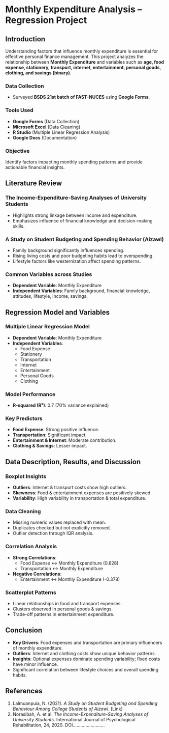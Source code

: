 # Monthly Expenditure Analysis – Regression Project

## Introduction
Understanding factors that influence monthly expenditure is essential for effective personal finance management. This project analyzes the relationship between **Monthly Expenditure** and variables such as **age, food expense, stationery, transport, internet, entertainment, personal goods, clothing, and savings (binary)**.

### Data Collection
- Surveyed **BSDS 21st batch of FAST-NUCES** using **Google Forms**.

### Tools Used
- **Google Forms** (Data Collection)
- **Microsoft Excel** (Data Cleaning)
- **R Studio** (Multiple Linear Regression Analysis)
- **Google Docs** (Documentation)

### Objective
Identify factors impacting monthly spending patterns and provide actionable financial insights.

## Literature Review
### The Income-Expenditure-Saving Analyses of University Students
- Highlights strong linkage between income and expenditure.
- Emphasizes influence of financial knowledge and decision-making skills.

### A Study on Student Budgeting and Spending Behavior (Aizawl)
- Family background significantly influences spending.
- Rising living costs and poor budgeting habits lead to overspending.
- Lifestyle factors like westernization affect spending patterns.

### Common Variables across Studies
- **Dependent Variable**: Monthly Expenditure
- **Independent Variables**: Family background, financial knowledge, attitudes, lifestyle, income, savings.

## Regression Model and Variables
### Multiple Linear Regression Model
- **Dependent Variable**: Monthly Expenditure
- **Independent Variables**:
  - Food Expense
  - Stationery
  - Transportation
  - Internet
  - Entertainment
  - Personal Goods
  - Clothing

### Model Performance
- **R-squared (R²)**: 0.7 (70% variance explained)

### Key Predictors
- **Food Expense**: Strong positive influence.
- **Transportation**: Significant impact.
- **Entertainment & Internet**: Moderate contribution.
- **Clothing & Savings**: Lesser impact.

## Data Description, Results, and Discussion
### Boxplot Insights
- **Outliers**: Internet & transport costs show high outliers.
- **Skewness**: Food & entertainment expenses are positively skewed.
- **Variability**: High variability in transportation & total expenditure.

### Data Cleaning
- Missing numeric values replaced with mean.
- Duplicates checked but not explicitly removed.
- Outlier detection through IQR analysis.

### Correlation Analysis
- **Strong Correlations**:
  - Food Expense ↔ Monthly Expenditure (0.828)
  - Transportation ↔ Monthly Expenditure
- **Negative Correlations**:
  - Entertainment ↔ Monthly Expenditure (-0.378)

### Scatterplot Patterns
- Linear relationships in food and transport expenses.
- Clusters observed in personal goods & savings.
- Trade-off patterns in entertainment expenditure.

## Conclusion
- **Key Drivers**: Food expenses and transportation are primary influencers of monthly expenditure.
- **Outliers**: Internet and clothing costs show unique behavior patterns.
- **Insights**: Optional expenses dominate spending variability; fixed costs have minor influence.
- Significant correlation between lifestyle choices and overall spending habits.

## References
1. Lalmuanpuia, N. (2021). *A Study on Student Budgeting and Spending Behaviour Among College Students of Aizawl*. [Link]
2. Norasibah, A. et al. *The Income-Expenditure-Saving Analyses of University Students*. International Journal of Psychological Rehabilitation, 24, 2020. DOI.........................
